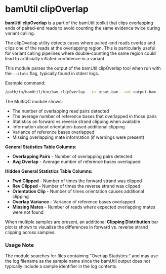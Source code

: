 bamUtil clipOverlap
====================

**bamUtil clipOverlap** is a part of the bamUtil toolkit that clips overlapping ends of paired-end reads to avoid counting the same evidence twice during variant calling.

The clipOverlap utility detects cases where paired-end reads overlap and clips one of the reads at the overlapping region. This is particularly useful for variant calling pipelines where double-counting the same region could lead to artificially inflated confidence in a variant.

This module parses the output of the bamUtil clipOverlap tool when run with the `--stats` flag, typically found in stderr logs.

Example command:
```bash
/path/to/bamUtil/bin/bam clipOverlap --in input.bam --out output.bam --stats
```

The MultiQC module shows:
- The number of overlapping read pairs detected
- The average number of reference bases that overlapped in those pairs
- Statistics on forward vs reverse strand clipping when available
- Information about orientation-based additional clipping
- Variance of reference bases overlapped
- Missing overlapping mate information (if warnings were present)

**General Statistics Table Columns:**
* **Overlapping Pairs** - Number of overlapping pairs detected
* **Avg Overlap** - Average number of reference bases overlapped

**Hidden General Statistics Table Columns:**
* **Fwd Clipped** - Number of times the forward strand was clipped 
* **Rev Clipped** - Number of times the reverse strand was clipped
* **Orientation Clip** - Number of times orientation causes additional clipping
* **Overlap Variance** - Variance of reference bases overlapped
* **Missing Mates** - Number of reads where expected overlapping mates were not found

When multiple samples are present, an additional **Clipping Distribution** bar plot is shown to visualize the differences in forward vs. reverse strand clipping across samples.

### Usage Note
The module searches for files containing "Overlap Statistics:" and may use the log filename as the sample name since the bamUtil output does not typically include a sample identifier in the log contents.
